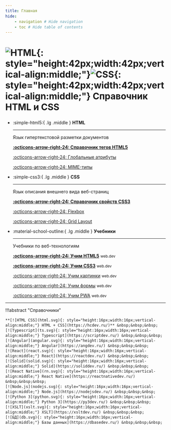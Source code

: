 ```yaml
---
title: Главная
hide:
    - navigation # Hide navigation
    - toc # Hide table of contents
---
```


# ![HTML](html.svg){: style="height:42px;width:42px;vertical-align:middle;"}![CSS](css.svg){: style="height:42px;width:42px;vertical-align:middle;"} Справочник HTML и CSS

<div class="grid cards" style="margin-top: 1.6em" markdown>

-   :simple-html5:{ .lg .middle } **HTML**

    ***

    Язык гипертекстовой разметки документов

    **[:octicons-arrow-right-24: Справочник тегов HTML5](./html/index.md)**

    [:octicons-arrow-right-24: Глобальные атрибуты](./html/uni-attr.md)

    [:octicons-arrow-right-24: MIME-типы](./html/list-mime-types.md)

-   :simple-css3:{ .lg .middle } **CSS**

    ***

    Язык описания внешнего вида веб-страниц

    **[:octicons-arrow-right-24: Справочник свойств CSS3](./css/index.md)**

    [:octicons-arrow-right-24: Flexbox](./learn/flex/index.md)

    [:octicons-arrow-right-24: Grid Layout](./learn/grid/index.md)

-   :material-school-outline:{ .lg .middle } **Учебники**

    ***

    Учебники по веб-технологиям

    **[:octicons-arrow-right-24: Учим HTML5](./learn/html5/index.md)** <small>web.dev</small>

    **[:octicons-arrow-right-24: Учим CSS3](./learn/css3/index.md)** <small>web.dev</small>

    [:octicons-arrow-right-24: Учим картинки](./learn/images/index.md) <small>web.dev</small>

    [:octicons-arrow-right-24: Учим формы](./learn/forms/index.md) <small>web.dev</small>

    [:octicons-arrow-right-24: Учим PWA](./learn/pwa/index.md) <small>web.dev</small>

</div>

---

!!!abstract "Справочники"

    **[![HTML CSS](html.svg){: style="height:16px;width:16px;vertical-align:middle;"} HTML + CSS](https://hcdev.ru/)** &nbsp;&nbsp;&nbsp;
    [![Typescript](ts.svg){: style="height:16px;width:16px;vertical-align:middle;"} Typescript](https://scriptdev.ru/) &nbsp;&nbsp;&nbsp;
    [![Angular](angular.svg){: style="height:16px;width:16px;vertical-align:middle;"} Angular](https://angdev.ru/) &nbsp;&nbsp;&nbsp;
    [![React](react.svg){: style="height:16px;width:16px;vertical-align:middle;"} React](https://reactdev.ru/) &nbsp;&nbsp;&nbsp;
    [![Solid](solid.svg){: style="height:16px;width:16px;vertical-align:middle;"} Solid](https://soliddev.ru/) &nbsp;&nbsp;&nbsp;
    [![React Native](rn.svg){: style="height:16px;width:16px;vertical-align:middle;"} React Native](https://reactnativedev.ru/) &nbsp;&nbsp;&nbsp;
    [![Node.js](nodejs.svg){: style="height:16px;width:16px;vertical-align:middle;"} Node.js](https://nodejsdev.ru/) &nbsp;&nbsp;&nbsp;
    [![Python 3](python.svg){: style="height:16px;width:16px;vertical-align:middle;"} Python 3](https://py3dev.ru/) &nbsp;&nbsp;&nbsp;
    [![XSLT](xslt.svg){: style="height:16px;width:16px;vertical-align:middle;"} XSLT](https://xsltdev.ru/) &nbsp;&nbsp;&nbsp;
    [![БД](db.svg){: style="height:16px;width:16px;vertical-align:middle;"} Базы данных](https://dbasedev.ru/) &nbsp;&nbsp;&nbsp;

<!--
Планы

- [SCSS](https://github.com/mikaspell/sass-site-rus/blob/rus-version/source/guide.html.haml)

- [MongoDB](https://github.com/jsmarkus/the-little-mongodb-book/blob/master/ru/mongodb.markdown)
- [MariaDB](https://oracleplsql.ru/mariadb-manual.html)
-->
